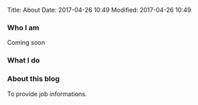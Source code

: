 Title: About
Date: 2017-04-26 10:49
Modified: 2017-04-26 10:49

### Who I am

Coming soon

### What I do


### About this blog

To provide job informations. 



